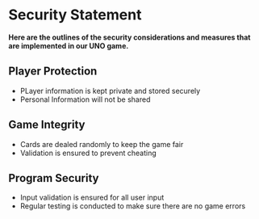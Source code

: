 # Security Statement
**Here are the outlines of the security considerations and measures that are implemented in our UNO game.**

## Player Protection
- PLayer information is kept private and stored securely
- Personal Information will not be shared
## Game Integrity
- Cards are dealed randomly to keep the game fair
- Validation is ensured to prevent cheating
## Program Security
- Input validation is ensured for all user input
- Regular testing is conducted to make sure there are no game errors
